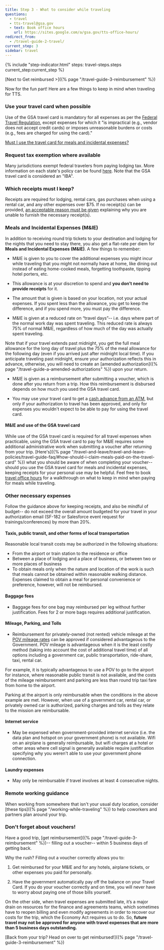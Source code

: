 ```yaml
---
title: Step 3 - What to consider while traveling
questions:
  - travel
  - tts-travel@gsa.gov
  - text: Book office hours
    url: https://sites.google.com/a/gsa.gov/tts-office-hours/
redirect_from:
  - /travel-guide-2-travel/
current_step: 3
sidebar: travel
---
```


{% include "step-indicator.html" steps: travel-steps.steps current_step:current_step  %}

[Next to Get reimbursed >]({% page "/travel-guide-3-reimbursement" %})

Now for the fun part! Here are a few things to keep in mind when traveling for
TTS.

### Use your travel card when possible

Use of the GSA travel card is mandatory for all expenses as per the
[Federal Travel Regulation](https://www.gsa.gov/policy-regulations/regulations/federal-travel-regulation-ftr?asset=101276#wp1091086),
except expenses for which it "is impractical (e.g., vendor does not accept
credit cards) or imposes unreasonable burdens or costs (e.g., fees are charged
for using the card)."

[Must I use the travel card for meals and incidental expenses?](#m-and-ie-and-use-of-the-gsa-travel-card)

### Request tax exemption where available

Many jurisdictions exempt federal travelers from paying lodging tax. More
information on each state's policy can be found
[here](https://www.gsa.gov/travel/plan-book/state-tax-exemption-information-for-government-charge-cards).
Note that the GSA travel card is considered an "IBA".

### Which receipts must I keep?

Receipts are required for lodging, rental cars, gas purchases when using a
rental car, and any other expenses over $75. If no receipt(s) can be provided,
[an acceptable reason must be given](https://www.gsa.gov/policy-regulations/regulations/federal-travel-regulation-ftr?asset=107407#i1200751)
explaining why you are unable to furnish the necessary receipt(s).

### Meals and Incidental Expenses (M&IE)

In addition to receiving round trip tickets to your destination and lodging for
the nights that you need to stay there, you also get a flat-rate per diem for
**Meals and Incidental Expenses (M&IE)**. A few things to remember:

- M&IE is given to you to cover the additional expenses you might incur while
  traveling that you might not normally have at home, like dining out instead of
  eating home-cooked meals, forgetting toothpaste, tipping hotel porters, etc.

- This allowance is at your discretion to spend and **you don’t need to provide
  receipts** for it.

- The amount that is given is based on your location, not your actual expenses.
  If you spent less than the allowance, you get to keep the difference, and if
  you spend more, you must pay the difference.

- M&IE is given at a reduced rate on “travel days”-- i.e. days where part of the
  normal work day was spent traveling. This reduced rate is always 75% of normal
  M&IE, regardless of how much of the day was actually spent traveling.

Note that if your travel extends past midnight, you get the full meal allowance
for the long day of travel plus the 75% of the meal allowance for the following
day (even if you arrived just after midnight local time). If you anticipate
traveling past midnight, ensure your authorization reflects this in advance,
otherwise, you will need to create an [amended
authorization]({% page "/travel-guide-a-amended-authorizations" %}) upon your
return.

- M&IE is given as a reimbursement after submitting a voucher, which is done
  after you return from a trip. How this reimbursement is disbursed depends on
  how much you used the GSA travel card.

- You may use your travel card to get a
  [cash advance from an ATM](https://insite.gsa.gov/cdnstatic/OAS_5735.1_Travel_Advances_%28Policy%29_%28Signed_on_October_2__2015%29.pdf),
  but only if your authorization to travel has been approved, and only for
  expenses you wouldn't expect to be able to pay for using the travel card.

#### M&IE and use of the GSA travel card

While use of the GSA travel card is required for all travel expenses when
practicable, using the GSA travel card to pay for M&IE requires some additional
administrative work when submitting a voucher after returning from your trip.
[Here's]({% page "/travel-and-leave/travel-and-leave-policies/travel-guide-faq/#how-should-i-claim-meals-paid-on-the-travel-card" %})
what you should be aware of when completing your voucher-- should you use the
GSA travel card for meals and incidental expenses, keeping receipts for your
personal use may be helpful. Feel free to book
[travel office hours](https://sites.google.com/a/gsa.gov/tts-office-hours/) for
a walkthrough on what to keep in mind when paying for meals while traveling.

### Other necessary expenses

Follow the guidance above for keeping receipts, and also be mindful of budget--
do not exceed the overall amount budgeted for your travel in your authorization
email (SF-182 or Salesforce event request for trainings/conferences) by more
than 20%.

#### Taxis, public transit, and other forms of local transportation

Reasonable local transit costs may be authorized in the following situations:

- From the airport or train station to the residence or office
- Between a place of lodging and a place of business, or between two or more
  places of business
- To obtain meals only when the nature and location of the work is such that
  meals cannot be obtained within reasonable walking distance. Expenses claimed
  to obtain a meal for personal convenience or preference, however, will not be
  reimbursed.

#### Baggage fees

- Baggage fees for one bag may reimbursed per leg without further justification.
  Fees for 2 or more bags requires additional justification.

#### Mileage, Parking, and Tolls

- Reimbursement for privately-owned (not rented) vehicle mileage at the
  [POV mileage rates](https://www.gsa.gov/travel/plan-book/transportation-airfare-rates-pov-rates/privately-owned-vehicle-pov-mileage-reimbursement-rates)
  can be approved if considered advantageous to the Government. POV mileage is
  advantageous when it is the least costly method (taking into account the cost
  of additional travel time) of all options including a government car, public
  transportation, ride-share, taxi, rental car.

For example, it is typically advantageous to use a POV to go to the airport for
instance, where reasonable public transit is not available, and the costs of the
mileage reimbursement and parking are less than round trip taxi fare from home
to the airport.

Parking at the airport is only reimbursable when the conditions in the above
example are met. However, when use of a government car, rental car, or privately
owned car is authorized, parking charges and tolls as they relate to the mission
are reimbursable.

#### Internet service

- May be expensed when government-provided internet service (i.e. the data plan
  and hotspot on your government phone) is not available. Wifi on an airplane is
  generally reimbursable, but wifi charges at a hotel or other areas where cell
  signal is generally available require justification specifying why you weren't
  able to use your government phone connection.

#### Laundry expenses

- May only be reimbursable if travel involves at least 4 consecutive nights.

### Remote working guidance

When working from somewhere that isn't your usual duty location, consider [these
tips]({% page "/working-while-traveling" %}) to help coworkers and partners plan
around your trip.

### Don't forget about vouchers!

Have a good trip, [get
reimbursement]({% page "/travel-guide-3-reimbursement" %})-- filling out a
voucher-- within 5 business days of getting back.

Why the rush? Filling out a voucher correctly allows you to:

1. Get reimbursed for your M&IE and for any hotels, airplane tickets, or other
   expenses you paid for personally.

2. Have the government automatically pay off the balance on your Travel Card. If
   you do your voucher correctly and on time, you will never have to worry about
   paying one of those bills yourself.

On the other side, when travel expenses are submitted late, it’s a major drain
on resources for the finance and agreements teams, which sometimes have to
reopen billing and even modify agreements in order to recover our costs for the
trip, which the Economy Act requires us to do. So, **future travel may not be
approved for anyone with travel expenses that are more than 5 business days
outstanding.**

[Back from your trip? Head on over to get
reimbursed!]({% page "/travel-guide-3-reimbursement" %})
